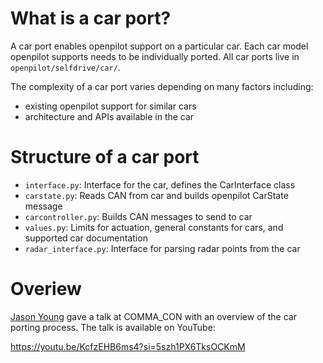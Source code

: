 # What is a car port?

A car port enables openpilot support on a particular car. Each car model openpilot supports needs to be individually ported. All car ports live in `openpilot/selfdrive/car/`.

The complexity of a car port varies depending on many factors including:
* existing openpilot support for similar cars
* architecture and APIs available in the car


# Structure of a car port
* `interface.py`: Interface for the car, defines the CarInterface class
* `carstate.py`: Reads CAN from car and builds openpilot CarState message
* `carcontroller.py`: Builds CAN messages to send to car
* `values.py`: Limits for actuation, general constants for cars, and supported car documentation
* `radar_interface.py`: Interface for parsing radar points from the car


# Overiew

[Jason Young](https://github.com/jyoung8607) gave a talk at COMMA_CON with an overview of the car porting process. The talk is available on YouTube:

https://youtu.be/KcfzEHB6ms4?si=5szh1PX6TksOCKmM
